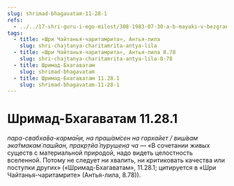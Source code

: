 ```yaml
---
slug: shrimad-bhagavatam-11-28-1
refs:
  - ../../17-shri-guru-i-ego-milost/308-1983-07-30-a-b-mayaki-v-bezgranichnom.md
tags:
  - title: «Шри Чайтанья-чаритамрита», Антья-лила
    slug: shri-chajtanya-charitamrita-antya-lila
  - title: «Шри Чайтанья-чаритамрита», Антья-лила 8.78
    slug: shri-chajtanya-charitamrita-antya-lila-8-78
  - title: Шримад-Бхагаватам
    slug: shrimad-bhagavatam
  - title: Шримад-Бхагаватам 11.28.1
    slug: shrimad-bhagavatam-11-28-1
---
```


# Шримад-Бхагаватам 11.28.1

*пара-свабха̄ва-карма̄н̣и, на праш́ам̇сен на гархайет / виш́вам эка̄тмакам̇ паш́йан, пракр̣тйа̄ пуруш̣ен̣а ча* — «В сочетании живых существ с материальной природой, надо видеть целостность вселенной. Потому не следует ни хвалить, ни критиковать качества или поступки других» («Шримад-Бхагаватам», 11.28.1; цитируется в «Шри Чайтанья-чаритамрите» (Антья-лила, 8.78)).
